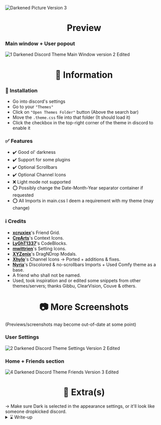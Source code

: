 ![Darkened Picture Version 3](https://user-images.githubusercontent.com/78914154/154471803-c5ee50f9-67cf-4d2f-81b9-e36d4bc726b7.png)

<h1 align="center">Preview</h1>

### Main window + User popout
![1  Darkened Discord Theme Main Window version 2  Edited](https://user-images.githubusercontent.com/78914154/155885260-2342fbea-d911-425c-808b-d3d48e3a7ddc.png)

<h1 align="center">📌 Information</h1>

### 📢 Installation
- Go into discord's settings
- Go to your `"Themes"`
- Click on `"Open Themes Folder"` button (Above the search bar)
- Move the `.theme.css` file into that folder (It should load it)
- Click the checkbox in the top-right corner of the theme in discord to enable it
### ✅ Features
* ✔️ Good ol' darkness
* ✔️ Support for some plugins
* ✔️ Optional Scrollbars
* ✔️ Optional Channel Icons
* ❌ Light mode not supported
* ⭕ Possibly change the Date-Month-Year separator container if requested
* ⭕ All Imports in main.css I deem a requirement with my theme (may change)
### ℹ️ Credits
* **[xcruxiex](https://github.com/xcruxiex)**'s Friend Grid.
* **[CreArts](https://github.com/CreArts-Community)**'s Context Icons.
* **[LyGhT1337](https://github.com/LyGhT1337)**'s CodeBlocks.
* **[mwittrien](https://github.com/mwittrien)**'s Setting Icons.
* **[XYZenix](https://github.com/XYZenix)**'s DragNDrop Modals.
* **[Xhylo](https://github.com/Xhylo/ChannelIcons)**'s Channel Icons -> Ported + additions & fixes.
* **[Nyria](https://github.com/NYRI4)**'s Discolored & no-scrollbars Imports + Used Comfy theme as a base.
* A friend who shall not be named.
* Used, took inspiration and or edited some snippets from other themes/servers; thanks Gibbu, ClearVision, Couve & others. 

<h1 align="center">📷 More Screenshots</h1>

(Previews/screenshots may become out-of-date at some point)
### User Settings
![2  Darkened Discord Theme Settings Version 2  Edited](https://user-images.githubusercontent.com/78914154/154950621-00392028-db03-44c5-b995-bb31ebe58d83.png)
### Home + Friends section
![4  Darkened Discord Theme Friends Version 3  Edited](https://user-images.githubusercontent.com/78914154/154513652-0cf1c52e-445a-4513-a908-1d864b1b7e8d.png)

<h1 align="center">📜 Extra(s)</h1>
→ Make sure Dark is selected in the appearance settings, or it'll look like someone dropkicked discord.

<details>
  <summary>⌛ Write-up</summary>
  <br>

This is my first discord theme. I’m still "new" to all this CSS stuff; I only jumped into it late last year and have slowly been changing my theme over the past few months. I gradually got more comfortable with CSS and updated + fixed my theme for public use/testing. Nyria's themes gave me a lot of inspiration, and you'll 100% see what I mean if you use this.
---
The people in the screenshots are not me, and I've blurred stuff as I don't want friends to get spammed and or added. moreover, I'd prefer it if people didn't know what server(s) I'm in for obvious reasons, and I'm a relatively private person cause I am clapped.
---
I'll update this as often as I can; however, I do not use canary version of discord, nor am I some mastermind that can instantly fix/add stuff, so the updates may take a while to push if they change containers etc. on that note, I hope you enjoy the theme, and if you encounter any issues, bugs or want me to attempt to add support for a plugin you use, please tell me. Trying to learn basic CSS by making weird stuff.
---

</details>
